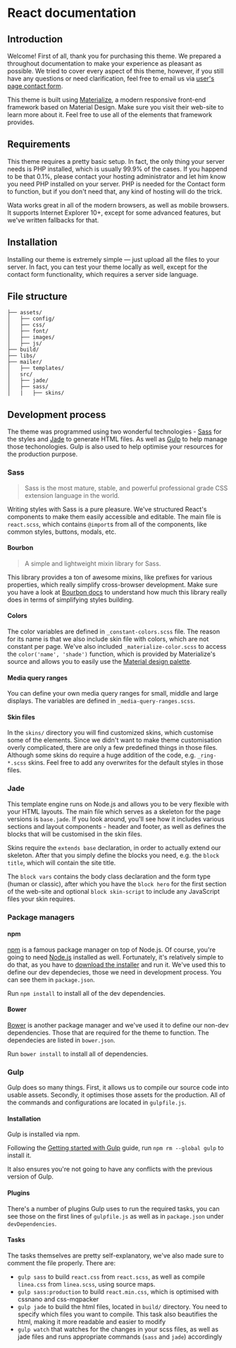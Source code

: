 # React documentation
## Introduction
Welcome! First of all, thank you for purchasing this theme. We prepared a throughout documentation to make your experience as pleasant as possible. We tried to cover every aspect of this theme, however, if you still have any questions or need clarification, feel free to email us via [user's page contact form](http://themeforest.net/user/pimmey#contact?rel=pimmey).

This theme is built using [Materialize](http://materializecss.com/), a modern responsive front-end framework based on Material Design. Make sure you visit their web-site to learn more about it. Feel free to use all of the elements that framework provides.

## Requirements
This theme requires a pretty basic setup. In fact, the only thing your server needs is PHP installed, which is usually 99.9% of the cases. If you happend to be that 0.1%, please contact your hosting administrator and let him know you need PHP installed on your server. PHP is needed for the Contact form to function, but if you don't need that, any kind of hosting will do the trick.

Wata works great in all of the modern browsers, as well as mobile browsers. It supports Internet Explorer 10+, except for some advanced features, but we've written fallbacks for that.

## Installation
Installing our theme is extremely simple — just upload all the files to your server. In fact, you can test your theme locally as well, except for the contact form functionality, which requires a server side language.

## File structure
```
├── assets/
│   ├── config/
│   ├── css/
│   ├── font/
│   ├── images/
│   ├── js/
├── build/
├── libs/
├── mailer/
│   ├── templates/
│   src/
│   ├── jade/
│   ├── sass/
│   |   ├── skins/
```

## Development process
The theme was programmed using two wonderful technologies - [Sass](http://sass-lang.com/) for the styles and [Jade](http://jade-lang.com/) to generate HTML files. As well as [Gulp](http://gulpjs.com/) to help manage those techonologies. Gulp is also used to help optimise your resources for the production purpose.

### Sass
> Sass is the most mature, stable, and powerful professional grade CSS extension language in the world.

Writing styles with Sass is a pure pleasure. We've structured React's components to make them easily accessible and editable. The main file is `react.scss`, which contains `@import`s from all of the components, like common styles, buttons, modals, etc.

#### Bourbon
> A simple and lightweight mixin library for Sass.

This library provides a ton of awesome mixins, like prefixes for various properties, which really simplify cross-browser development. Make sure you have a look at [Bourbon docs](http://bourbon.io/docs/) to understand how much this library really does in terms of simplifying styles building.

#### Colors
The color variables are defined in `_constant-colors.scss` file. The reason for its name is that we also include skin file with colors, which are not constant per page. We've also included `_materialize-color.scss` to access the `color('name', 'shade')` function, which is provided by Materialize's source and allows you to easily use the [Material design palette](materializecss.com/color.html#palette).

#### Media query ranges
You can define your own media query ranges for small, middle and large displays. The variables are defined in `_media-query-ranges.scss`.

#### Skin files
In the `skins/` directory you will find customized skins, which customise some of the elements. Since we didn't want to make theme customisation overly complicated, there are only a few predefined things in those files. Although some skins do require a huge addition of the code, e.g. `_ring-*.scss` skins. Feel free to add any overwrites for the default styles in those files.

### Jade
This template engine runs on Node.js and allows you to be very flexible with your HTML layouts. The main file which serves as a skeleton for the page versions is `base.jade`. If you look around, you'll see how it includes various sections and layout components - header and footer, as well as defines the blocks that will be customised in the skin files.

Skins require the `extends base` declaration, in order to actually extend our skeleton. After that you simply define the blocks you need, e.g. the `block title`, which will contain the site title.

The `block vars` contains the body class declaration and the form type (human or classic), after which you have the `block hero` for the first section of the web-site and optional `block skin-script` to include any JavaScript files your skin requires.

### Package managers

#### npm
[npm](https://www.npmjs.com/) is a famous package manager on top of Node.js. Of course, you're going to need [Node.js](https://nodejs.org/en/) installed as well. Fortunately, it's relatively simple to do that, as you have to [download the installer](https://nodejs.org/en/download/) and run it. We've used this to define our dev dependecies, those we need in development process. You can see them in `package.json`.

Run `npm install` to install all of the dev dependencies.

#### Bower
[Bower](http://bower.io/) is another package manager and we've used it to define our non-dev dependencies. Those that are required for the theme to function. The dependecies are listed in `bower.json`.

Run `bower install` to install all of dependencies.

### Gulp
Gulp does so many things. First, it allows us to compile our source code into usable assets. Secondly, it optimises those assets for the production. All of the commands and configurations are located in `gulpfile.js`.

#### Installation
Gulp is installed via npm.

Following the [Getting started with Gulp](https://github.com/gulpjs/gulp/blob/master/docs/getting-started.md) guide, run `npm rm --global gulp` to install it.

It also ensures you're not going to have any conflicts with the previous version of Gulp.

#### Plugins
There's a number of plugins Gulp uses to run the required tasks, you can see those on the first lines of `gulpfile.js` as well as in `package.json` under `devDependencies`.

#### Tasks
The tasks themselves are pretty self-explanatory, we've also made sure to comment the file properly. There are:
- `gulp sass` to build `react.css` from `react.scss`, as well as compile `linea.css` from `linea.scss`, using source maps.
- `gulp sass:production` to build `react.min.css`, which is optimised with cssnano and css-mqpacker
- `gulp jade` to build the html files, located in `build/` directory. You need to specify which files you want to compile. This task also beautifies the html, making it more readable and easier to modify
- `gulp watch` that watches for the changes in your scss files, as well as jade files and runs appropriate commands (`sass` and `jade`) accordingly

